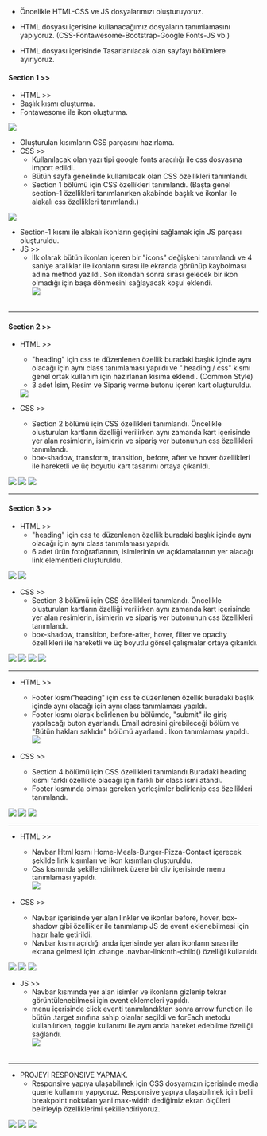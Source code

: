 * Öncelikle HTML-CSS ve JS dosyalarımızı oluşturuyoruz.

* HTML dosyası içerisine kullanacağımız dosyaların tanımlamasını yapıyoruz. (CSS-Fontawesome-Bootstrap-Google Fonts-JS vb.)

* HTML dosyası içerisinde Tasarlanılacak olan sayfayı bölümlere ayırıyoruz.

<h4>Section 1 >> </h4>

* HTML >> <br>
* Başlık kısmı oluşturma. <br>
* Fontawesome ile ikon oluşturma. <br>
<img src="ReadMeImages/r1.jpg">


* Oluşturulan kısımların CSS parçasını hazırlama. <br>
* CSS >> <br>
    * Kullanılacak olan yazı tipi google fonts aracılığı ile css dosyasına import edildi.  <br>
    * Bütün sayfa genelinde kullanılacak olan CSS özellikleri tanımlandı. <br>
    * Section 1 bölümü için CSS özellikleri tanımlandı. (Başta genel section-1 özellikleri tanımlanırken akabinde başlık ve ikonlar ile alakalı css özellikleri tanımlandı.) <br>
<img src="ReadMeImages/r2.JPG">

* Section-1 kısmı ile alakalı ikonların geçişini sağlamak için JS parçası oluşturuldu. <br>
* JS >> <br> 
    * İlk olarak bütün ikonları içeren bir "icons" değişkeni tanımlandı ve 4 saniye aralıklar ile ikonların sırası ile ekranda görünüp kaybolması adına method yazıldı. Son ikondan sonra sırası gelecek bir ikon olmadığı için başa dönmesini sağlayacak koşul eklendi. <br>
<img src="ReadMeImages/r3.JPG"> <br><br> 
<hr>
<h4>Section 2 >> </h4> 

* HTML >>
    * "heading" için css te düzenlenen özellik buradaki başlık içinde aynı olacağı için aynı class tanımlaması yapıldı ve ".heading / css" kısmı genel ortak kullanım için hazırlanan kısıma eklendi. (Common Style) <br>
    * 3 adet İsim, Resim ve Sipariş verme butonu içeren kart oluşturuldu. <br>
   <img src="ReadMeImages/rr4.JPG">

* CSS >>
    * Section 2 bölümü için CSS özellikleri tanımlandı. Öncelikle oluşturulan kartların özelliği verilirken aynı zamanda kart içerisinde yer alan resimlerin, isimlerin ve sipariş ver butonunun css özellikleri tanımlandı.
    * box-shadow, transform, transition, before, after ve hover özellikleri ile hareketli ve üç boyutlu kart tasarımı ortaya çıkarıldı. <br>
<img src="ReadMeImages/r5.JPG">
<img src="ReadMeImages/r6.JPG">
<img src="ReadMeImages/r7.JPG"> <br>
<hr>
<h4>Section 3 >> </h4>

* HTML >>
    *  "heading" için css te düzenlenen özellik buradaki başlık içinde aynı olacağı için aynı class tanımlaması yapıldı.
    * 6 adet ürün fotoğraflarının, isimlerinin ve açıklamalarının yer alacağı link elementleri oluşturuldu.
<img src="ReadMeImages/r8.JPG">
<img src="ReadMeImages/r9.JPG">

* CSS >>
    * Section 3 bölümü için CSS özellikleri tanımlandı. Öncelikle oluşturulan kartların özelliği verilirken aynı zamanda kart içerisinde yer alan resimlerin, isimlerin ve sipariş ver butonunun css özellikleri tanımlandı.
    * box-shadow, transition, before-after, hover, filter ve opacity özellikleri ile hareketli ve üç boyutlu görsel çalışmalar ortaya çıkarıldı. <br>
<img src="ReadMeImages/r10.JPG">
<img src="ReadMeImages/r11.JPG">
<img src="ReadMeImages/r12.JPG">
<img src="ReadMeImages/r13.JPG"> <br>
<hr>

* HTML >>
    * Footer kısmı"heading" için css te düzenlenen özellik buradaki başlık içinde aynı olacağı için aynı class tanımlaması yapıldı.
    * Footer kısmı olarak belirlenen bu bölümde, "submit" ile giriş yapılacağı buton ayarlandı. Email adresini girebileceği bölüm ve "Bütün hakları saklıdır" bölümü ayarlandı. İkon tanımlaması yapıldı. <br>
<img src="ReadMeImages/rr14.JPG"> <br>

* CSS >>
    * Section 4 bölümü için CSS özellikleri tanımlandı.Buradaki heading kısmı farklı özellikte olacağı için farklı bir class ismi atandı. <br>
    * Footer kısmında olması gereken yerleşimler belirlenip css özellikleri tanımlandı. <br>
<img src="ReadMeImages/r15.JPG">
<img src="ReadMeImages/r16.JPG">
<img src="ReadMeImages/r17.JPG"> <br>
<hr>

* HTML >>
    * Navbar Html kısmı Home-Meals-Burger-Pizza-Contact içerecek şekilde link kısımları ve ikon kısımları oluşturuldu. <br>
    * Css kısmında şekillendirilmek üzere bir div içerisinde menu tanımlaması yapıldı. <br>
<img src="ReadMeImages/rr18.JPG"> <br>

* CSS >>
    * Navbar içerisinde yer alan linkler ve ikonlar before, hover, box-shadow gibi özellikler ile tanımlanıp JS de event eklenebilmesi için hazır hale getirildi. <br>
    * Navbar kısmı açıldığı anda içerisinde yer alan ikonların sırası ile ekrana gelmesi için .change .navbar-link:nth-child() özelliği kullanıldı. <br>
<img src="ReadMeImages/r19.JPG">
<img src="ReadMeImages/r20.JPG">
<img src="ReadMeImages/r21.JPG">


* JS >>
    * Navbar kısmında yer alan isimler ve ikonların gizlenip tekrar görüntülenebilmesi için event eklemeleri yapıldı. <br>
    * menu içerisinde click eventi tanımlandıktan sonra arrow function ile bütün .target sınıfına sahip olanlar seçildi ve forEach metodu kullanılırken, toggle kullanımı ile aynı anda hareket edebilme özelliği sağlandı. <br>
<img src="ReadMeImages/r22.JPG"> <br><br>
<hr>

* PROJEYİ RESPONSIVE YAPMAK.
    * Responsive yapıya ulaşabilmek için CSS dosyamızın içerisinde media querie kullanımı yapıyoruz. Responsive yapıya ulaşabilmek için belli breakpoint noktaları yani max-width dediğimiz ekran ölçüleri belirleyip özelliklerimi şekillendiriyoruz. <br>
<img src="ReadMeImages/r23.JPG">
<img src="ReadMeImages/r24.JPG">
<img src="ReadMeImages/r25.JPG">







